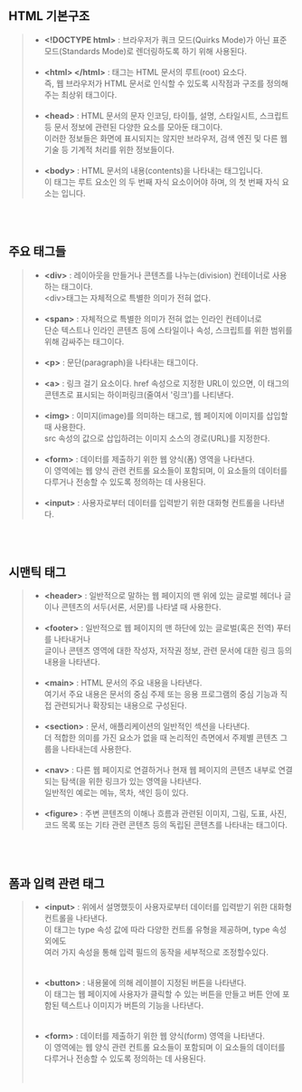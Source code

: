 HTML 기본구조
-------------
>- **&lt;!DOCTYPE html&gt;** : 브라우저가 쿼크 모드(Quirks Mode)가 아닌 표준 모드(Standards Mode)로 렌더링하도록 하기 위해 사용된다.<br><br>
>- **&lt;html&gt; &lt;/html&gt;** : 태그는 HTML 문서의 루트(root) 요소다.<br>
즉, 웹 브라우저가 HTML 문서로 인식할 수 있도록 시작점과 구조를 정의해주는 최상위 태그이다.<br><br>
>- **&lt;head&gt;** : HTML 문서의 문자 인코딩, 타이틀, 설명, 스타일시트, 스크립트 등 문서 정보에 관련된 다양한 요소를 모아둔 태그이다.<br>
이러한 정보들은 화면에 표시되지는 않지만 브라우저, 검색 엔진 및 다른 웹 기술 등 기계적 처리를 위한 정보들이다.<br><br>
> - **&lt;body&gt;** : HTML 문서의 내용(contents)을 나타내는 태그입니다.<br>
이 태그는 루트 요소인 <html>의 두 번째 자식 요소이어야 하며, <html>의 첫 번째 자식 요소는 <head>입니다.
<br>
<br>

주요 태그들
-------------
>- **&lt;div&gt;** : 레이아웃을 만들거나 콘텐츠를 나누는(division) 컨테이너로 사용하는 태그이다.<br>
&lt;div&gt;태그는 자체적으로 특별한 의미가 전혀 없다.<br><br>
>- **&lt;span&gt;** : 자체적으로 특별한 의미가 전혀 없는 인라인 컨테이너로<br>
단순 텍스트나 인라인 콘텐츠 등에 스타일이나 속성, 스크립트를 위한 범위를 위해 감싸주는 태그이다.<br><br>
>- **&lt;p&gt;** : 문단(paragraph)을 나타내는 태그이다.<br><br>
>- **&lt;a&gt;** : 링크 걸기 요소이다. href 속성으로 지정한 URL이 있으면, 이 태그의 콘텐츠로 표시되는 하이퍼링크(줄여서 '링크')를 나티낸다.<br><br>
>- **&lt;img&gt;** : 이미지(image)를 의미하는 태그로, 웹 페이지에 이미지를 삽입할 때 사용한다.<br>
 src 속성의 값으로 삽입하려는 이미지 소스의 경로(URL)를 지정한다.<br><br>
>- **&lt;form&gt;** : 데이터를 제출하기 위한 웹 양식(폼) 영역을 나타낸다.<br>
이 영역에는 웹 양식 관련 컨트롤 요소들이 포함되며, 이 요소들의 데이터를 다루거나 전송할 수 있도록 정의하는 데 사용된다.<br><br>
>- **&lt;input&gt;** : 사용자로부터 데이터를 입력받기 위한 대화형 컨트롤을 나타낸다.
<br>
<br>

시맨틱 태그
------------
>- **&lt;header&gt;** : 일반적으로 말하는 웹 페이지의 맨 위에 있는 글로벌 헤더나 글이나 콘텐츠의 서두(서론, 서문)를 나타낼 때 사용한다.<br><br>
>- **&lt;footer&gt;** : 일반적으로 웹 페이지의 맨 하단에 있는 글로벌(혹은 전역) 푸터를 나타내거나<br>
글이나 콘텐츠 영역에 대한 작성자, 저작권 정보, 관련 문서에 대한 링크 등의 내용을 나타낸다.<br><br>
>- **&lt;main&gt;** : HTML 문서의 주요 내용을 나타낸다.<br>
여기서 주요 내용은 문서의 중심 주제 또는 응용 프로그램의 중심 기능과 직접 관련되거나 확장되는 내용으로 구성된다.<br><br>
>- **&lt;section&gt;** : 문서, 애플리케이션의 일반적인 섹션을 나타낸다.<br>
더 적합한 의미를 가진 요소가 없을 때 논리적인 측면에서 주제별 콘텐츠 그룹을 나타내는데 사용한다.<br><br>
>- **&lt;nav&gt;** : 다른 웹 페이지로 연결하거나 현재 웹 페이지의 콘텐츠 내부로 연결되는 탐색(을 위한 링크가 있는 영역을 나타낸다.<br>
일반적인 예로는 메뉴, 목차, 색인 등이 있다.<br><br>
>- **&lt;figure&gt;** : 주변 콘텐츠의 이해나 흐름과 관련된 이미지, 그림, 도표, 사진, 코드 목록 또는 기타 관련 콘텐츠 등의 독립된 콘텐츠를 나타내는 태그이다.
<br>
<br>

폼과 입력 관련 태그
-------------------
>- **&lt;input&gt;** : 위에서 설명했듯이 사용자로부터 데이터를 입력받기 위한 대화형 컨트롤을 나타낸다.<br>
이 태그는 type 속성 값에 따라 다양한 컨트롤 유형을 제공하며, type 속성 외에도<br> 여러 가지 속성을 통해 입력 필드의 동작을 세부적으로 조정할수있다.<br><br><br>
>- **&lt;button&gt;** : 내용물에 의해 레이블이 지정된 버튼을 나타낸다.<br>
이 태그는 웹 페이지에 사용자가 클릭할 수 있는 버튼을 만들고  버튼 안에 포함된 텍스트나 이미지가 버튼의 기능을 나타낸다.<br><br><br>
>- **&lt;form&gt;** : 데이터를 제출하기 위한 웹 양식(form) 영역을 나타낸다.<br>
이 영역에는 웹 양식 관련 컨트롤 요소들이 포함되며 이 요소들의 데이터를 다루거나 전송할 수 있도록 정의하는 데 사용된다.<br><br><br>


















